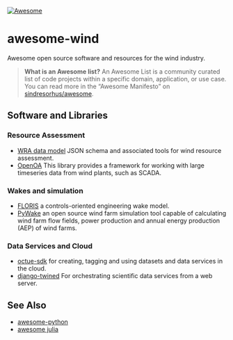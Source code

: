 [![Awesome](https://awesome.re/badge-flat2.svg)](https://awesome.re)

# awesome-wind
Awesome open source software and resources for the wind industry.

> **What is an Awesome list?** An Awesome List is a community curated list of code projects within a specific domain, application, or use case. You can read more in the “Awesome Manifesto” on [sindresorhus/awesome](https://github.com/sindresorhus/awesome).

## Software and Libraries

### Resource Assessment
- [WRA data model](https://github.com/IEA-Task-43/digital_wra_data_standard) JSON schema and associated tools for wind resource assessment.
- [OpenOA](https://github.com/NREL/OpenOA) This library provides a framework for working with large timeseries data from wind plants, such as SCADA.

### Wakes and simulation
- [FLORIS](https://github.com/nrel/floris) a controls-oriented engineering wake model.
- [PyWake](https://topfarm.pages.windenergy.dtu.dk/PyWake/notebooks/Introduction.html) an open source wind farm simulation tool capable of calculating wind farm flow fields, power production and annual energy production (AEP) of wind farms.

### Data Services and Cloud 
- [octue-sdk]() for creating, tagging and using datasets and data services in the cloud.
- [django-twined]() For orchestrating scientific data services from a web server.

## See Also

- [awesome-python](https://github.com/vinta/awesome-python)
- [awesome julia](https://github.com/greister/Awesome-Julia)
